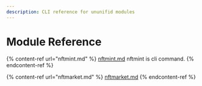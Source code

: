 ```yaml
---
description: CLI reference for ununifid modules
---
```


# Module Reference

{% content-ref url="nftmint.md" %}
[nftmint.md](nftmint.md)
nftmint is cli command.
{% endcontent-ref %}

{% content-ref url="nftmarket.md" %}
[nftmarket.md](nftmarket.md)
{% endcontent-ref %}
